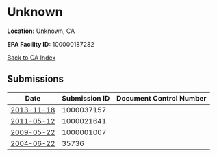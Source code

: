 # Unknown

**Location:** Unknown, CA

**EPA Facility ID:** 100000187282

[Back to CA Index](../../index.md)

## Submissions

| Date | Submission ID | Document Control Number |
|------|--------------|-------------------------|
| [2013-11-18](submissions/1000037157.md) | 1000037157 |  |
| [2011-05-12](submissions/1000021641.md) | 1000021641 |  |
| [2009-05-22](submissions/1000001007.md) | 1000001007 |  |
| [2004-06-22](submissions/35736.md) | 35736 |  |
